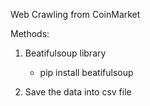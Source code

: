 Web Crawling from CoinMarket

Methods:
1) Beatifulsoup library
	- pip install beatifulsoup 

2) Save the data into csv file
